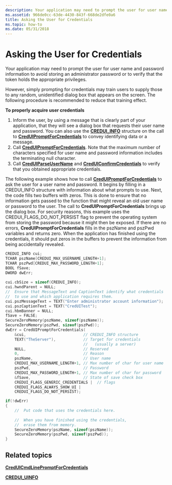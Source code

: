 ```yaml
---
description: Your application may need to prompt the user for user name and password information to avoid storing an administrator password or to verify that the token holds the appropriate privileges.
ms.assetid: 966de0cc-63de-4430-843f-668de2dfe0a6
title: Asking the User for Credentials
ms.topic: how-to
ms.date: 05/31/2018
---
```


# Asking the User for Credentials

Your application may need to prompt the user for user name and password information to avoid storing an administrator password or to verify that the token holds the appropriate privileges.

However, simply prompting for credentials may train users to supply those to any random, unidentified dialog box that appears on the screen. The following procedure is recommended to reduce that training effect.

**To properly acquire user credentials**

1.  Inform the user, by using a message that is clearly part of your application, that they will see a dialog box that requests their user name and password. You can also use the [**CREDUI\_INFO**](/windows/desktop/api/wincred/ns-wincred-credui_infoa) structure on the call to [**CredUIPromptForCredentials**](/windows/desktop/api/wincred/nf-wincred-creduipromptforcredentialsa) to convey identifying data or a message.
2.  Call [**CredUIPromptForCredentials**](/windows/desktop/api/wincred/nf-wincred-creduipromptforcredentialsa). Note that the maximum number of characters specified for user name and password information includes the terminating null character.
3.  Call [**CredUIParseUserName**](/windows/desktop/api/wincred/nf-wincred-creduiparseusernamea) and [**CredUIConfirmCredentials**](/windows/desktop/api/wincred/nf-wincred-creduiconfirmcredentialsa) to verify that you obtained appropriate credentials.

The following example shows how to call [**CredUIPromptForCredentials**](/windows/desktop/api/wincred/nf-wincred-creduipromptforcredentialsa) to ask the user for a user name and password. It begins by filling in a CREDUI\_INFO structure with information about what prompts to use. Next, the code fills two buffers with zeros. This is done to ensure that no information gets passed to the function that might reveal an old user name or password to the user. The call to **CredUIPromptForCredentials** brings up the dialog box. For security reasons, this example uses the CREDUI\_FLAGS\_DO\_NOT\_PERSIST flag to prevent the operating system from storing the password because it might then be exposed. If there are no errors, **CredUIPromptForCredentials** fills in the pszName and pszPwd variables and returns zero. When the application has finished using the credentials, it should put zeros in the buffers to prevent the information from being accidentally revealed.


```C++
CREDUI_INFO cui;
TCHAR pszName[CREDUI_MAX_USERNAME_LENGTH+1];
TCHAR pszPwd[CREDUI_MAX_PASSWORD_LENGTH+1];
BOOL fSave;
DWORD dwErr;
 
cui.cbSize = sizeof(CREDUI_INFO);
cui.hwndParent = NULL;
//  Ensure that MessageText and CaptionText identify what credentials
//  to use and which application requires them.
cui.pszMessageText = TEXT("Enter administrator account information");
cui.pszCaptionText = TEXT("CredUITest");
cui.hbmBanner = NULL;
fSave = FALSE;
SecureZeroMemory(pszName, sizeof(pszName));
SecureZeroMemory(pszPwd, sizeof(pszPwd));
dwErr = CredUIPromptForCredentials( 
    &cui,                         // CREDUI_INFO structure
    TEXT("TheServer"),            // Target for credentials
                                  //   (usually a server)
    NULL,                         // Reserved
    0,                            // Reason
    pszName,                      // User name
    CREDUI_MAX_USERNAME_LENGTH+1, // Max number of char for user name
    pszPwd,                       // Password
    CREDUI_MAX_PASSWORD_LENGTH+1, // Max number of char for password
    &fSave,                       // State of save check box
    CREDUI_FLAGS_GENERIC_CREDENTIALS |  // flags
    CREDUI_FLAGS_ALWAYS_SHOW_UI |
    CREDUI_FLAGS_DO_NOT_PERSIST);  

if(!dwErr)
{
    //  Put code that uses the credentials here.
 
    //  When you have finished using the credentials,
    //  erase them from memory.
    SecureZeroMemory(pszName, sizeof(pszName));
    SecureZeroMemory(pszPwd, sizeof(pszPwd));
}
```



## Related topics

<dl> <dt>

[**CredUICmdLinePromptForCredentials**](/windows/desktop/api/wincred/nf-wincred-creduicmdlinepromptforcredentialsa)
</dt> <dt>

[**CREDUI\_UINFO**](/windows/desktop/api/wincred/ns-wincred-credui_infoa)
</dt> </dl>

 

 
